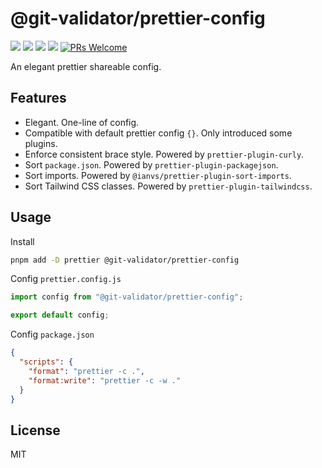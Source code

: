 # @git-validator/prettier-config

[![](https://img.shields.io/npm/l/@git-validator/prettier-config.svg)](https://github.com/zanminkian/git-validator/blob/main/LICENSE)
[![](https://img.shields.io/npm/v/@git-validator/prettier-config.svg)](https://www.npmjs.com/package/@git-validator/prettier-config)
[![](https://img.shields.io/npm/dm/@git-validator/prettier-config.svg)](https://www.npmjs.com/package/@git-validator/prettier-config)
[![](https://packagephobia.com/badge?p=@git-validator/prettier-config)](https://packagephobia.com/result?p=@git-validator/prettier-config)
[![PRs Welcome](https://img.shields.io/badge/PRs-welcome-brightgreen.svg)](https://makeapullrequest.com)

An elegant prettier shareable config.

## Features

- Elegant. One-line of config.
- Compatible with default prettier config `{}`. Only introduced some plugins.
- Enforce consistent brace style. Powered by `prettier-plugin-curly`.
- Sort `package.json`. Powered by `prettier-plugin-packagejson`.
- Sort imports. Powered by `@ianvs/prettier-plugin-sort-imports`.
- Sort Tailwind CSS classes. Powered by `prettier-plugin-tailwindcss`.

## Usage

Install

```sh
pnpm add -D prettier @git-validator/prettier-config
```

Config `prettier.config.js`

```js
import config from "@git-validator/prettier-config";

export default config;
```

Config `package.json`

```json
{
  "scripts": {
    "format": "prettier -c .",
    "format:write": "prettier -c -w ."
  }
}
```

## License

MIT
